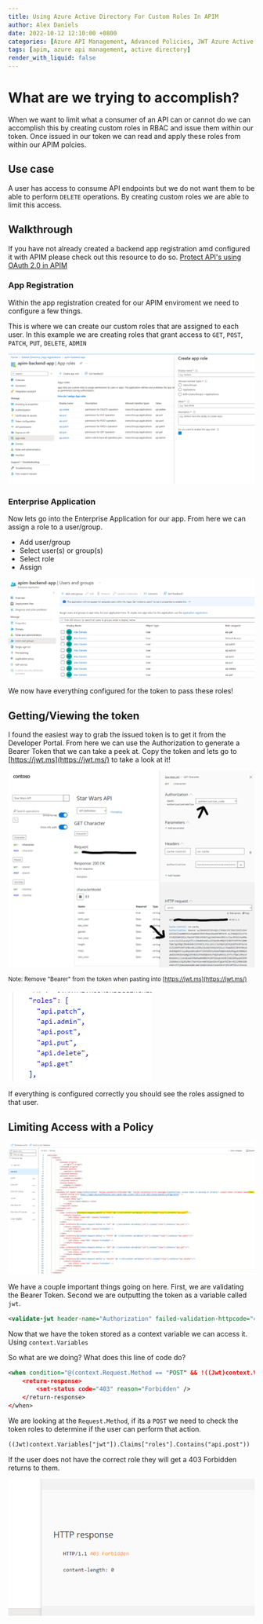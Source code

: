 ```yaml
---
title: Using Azure Active Directory For Custom Roles In APIM
author: Alex Daniels
date: 2022-10-12 12:10:00 +0800
categories: [Azure API Management, Advanced Policies, JWT Azure Active Directory]
tags: [apim, azure api management, active directory]
render_with_liquid: false
---
```


# What are we trying to accomplish? 
When we want to limit what a consumer of an API can or cannot do we can accomplish this by creating custom roles in RBAC and issue them within our token. Once issued in our token we can read and apply these roles from within our APIM polcies. 

## Use case
A user has access to consume API endpoints but we do not want them to be able to perform `DELETE` operations. By creating custom roles we are able to limit this access. 

## Walkthrough
If you have not already created a backend app registration amd configured it with APIM please check out this resource to do so.
[Protect API's using OAuth 2.0 in APIM](https://techcommunity.microsoft.com/t5/azure-paas-blog/protect-api-s-using-oauth-2-0-in-apim/ba-p/2309538 )

### App Registration
Within the app registration created for our APIM enviroment we need to configure a few things. 

This is where we can create our custom roles that are assigned to each user. In this example we are creating roles that grant access to `GET`, `POST`, `PATCH`, `PUT`, `DELETE`, `ADMIN` 

![alt text](/img/AppReg1.png)

### Enterprise Application
Now lets go into the Enterprise Application for our app. From here we can assign a role to a user/group. 
- Add user/group
- Select user(s) or group(s)
- Select role
- Assign

![alt text](/img/EnterpriseAppReg1.png)

We now have everything configured for the token to pass these roles!

## Getting/Viewing the token 
I found the easiest way to grab the issued token is to get it from the Developer Portal. From here we can use the Authorization to generate a Bearer Token that we can take a peek at. Copy the token and lets go to [https://jwt.ms](https://jwt.ms/) to take a look at it! 

![alt text](/img/DevPortal1.png)

<sup>Note: Remove "Bearer" from the token when pasting into [https://jwt.ms](https://jwt.ms/)</sup>

![alt text](/img/Jwt1.png)

If everything is configured correctly you should see the roles assigned to that user.

## Limiting Access with a Policy

![alt text](/img/PolicyRoles.png)

We have a couple important things going on here. First, we are validating the Bearer Token. Second we are outputting the token as a variable called `jwt`.

```xml
<validate-jwt header-name="Authorization" failed-validation-httpcode="401" failed-validation-error-message="Unauthorized. Access token is missing or invalid." output-token-variable-name="jwt">
```

Now that we have the token stored as a context variable we can access it. Using `context.Variables` 


So what are we doing? What does this line of code do? 
```xml
<when condition="@(context.Request.Method == "POST" && !((Jwt)context.Variables["jwt"]).Claims["roles"].Contains("api.post"))">
    <return-response>
        <set-status code="403" reason="Forbidden" />
    </return-response>
</when>
```


We are looking at the `Request.Method`, if its a `POST` we need to check the token roles to determine if the user can perform that action. 
```xml
((Jwt)context.Variables["jwt"]).Claims["roles"].Contains("api.post"))
```

If the user does not have the correct role they will get a 403 Forbidden returns to them. 


![alt text](/img/DevPortal403.png)